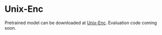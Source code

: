 # Unix-Enc
Pretrained model can be downloaded at [Unix-Enc](https://drive.google.com/file/d/1ANwQ08QBkCDwGcb8sZZIPshenKBIgfo7/view?usp=sharing). Evaluation code coming soon.
